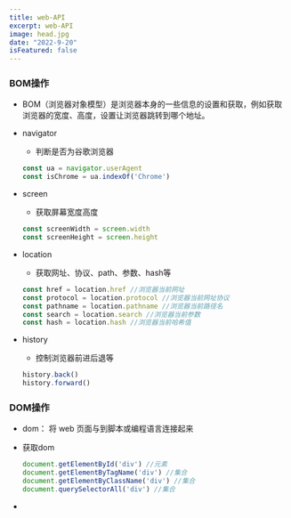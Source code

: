 ```yaml
---
title: web-API
excerpt: web-API
image: head.jpg
date: "2022-9-20"
isFeatured: false
---
```


### BOM操作

+ BOM（浏览器对象模型）是浏览器本身的一些信息的设置和获取，例如获取浏览器的宽度、高度，设置让浏览器跳转到哪个地址。

+ navigator

  + 判断是否为谷歌浏览器

  ```js
  const ua = navigator.userAgent
  const isChrome = ua.indexOf('Chrome')
  ```

+ screen

  + 获取屏幕宽度高度

  ```js
  const screenWidth = screen.width
  const screenHeight = screen.height
  ```

+ location

  + 获取网址、协议、path、参数、hash等

  ```js
  const href = location.href //浏览器当前网址
  const protocol = location.protocol //浏览器当前网址协议
  const pathname = location.pathname //浏览器当前路径名
  const search = location.search //浏览器当前参数
  const hash = location.hash //浏览器当前哈希值
  ```

+ history

  + 控制浏览器前进后退等

  ```js
  history.back()
  history.forward()
  ```

### DOM操作

+ dom： 将 web 页面与到脚本或编程语言连接起来

+ 获取dom

  ```js
  document.getElementById('div') //元素
  document.getElementByTagName('div') //集合
  document.getElementByClassName('div') //集合
  document.querySelectorAll('div') //集合
  ```

+ 